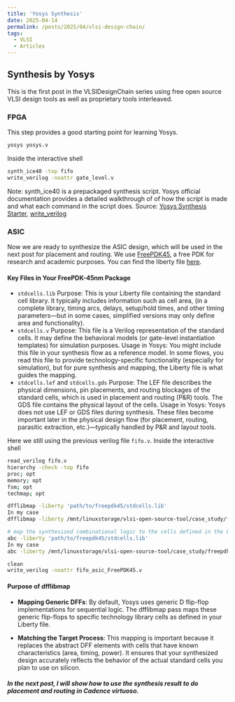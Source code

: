 ```yaml
---
title: 'Yosys Synthesis'
date: 2025-04-14
permalink: /posts/2025/04/vlsi-design-chain/
tags:
  - VLSI
  - Articles
---
```


## Synthesis by Yosys

This is the first post in the VLSIDesignChain series using free open source VLSI design tools as well as proprietary tools interleaved.

### FPGA
This step provides a good starting point for learning Yosys.
```bash
yosys yosys.v
```
Inside the interactive shell
```bash
synth_ice40 -top fifo
write_verilog -noattr gate_level.v
```
Note: synth_ice40 is a prepackaged synthesis script. Yosys official documentation provides a detailed walkthrough of of how the script is made and what each command in the script does.
Source: [Yosys Synthesis Starter](https://yosyshq.readthedocs.io/projects/yosys/en/stable/getting_started/example_synth.html#final-steps), [write_verilog](https://yosyshq.readthedocs.io/projects/yosys/en/latest/cmd/write_verilog.html#cmd-write_verilog)

### ASIC
Now we are ready to synthesize the ASIC design, which will be used in the next post for placement and routing.
We use [FreePDK45](https://mflowgen.readthedocs.io/en/latest/stdlib-freepdk45.html), a free PDK for research and academic purposes. You can find the liberty file [here](https://github.com/mflowgen/mflowgen/tree/master/adks/freepdk-45nm/pkgs/base).
#### Key Files in Your FreePDK-45nm Package
- `stdcells.lib`
Purpose: This is your Liberty file containing the standard cell library. It typically includes information such as cell area, (in a complete library, timing arcs, delays, setup/hold times, and other timing parameters—but in some cases, simplified versions may only define area and functionality).
- `stdcells.v`
Purpose: This file is a Verilog representation of the standard cells. It may define the behavioral models (or gate-level instantiation templates) for simulation purposes.
Usage in Yosys:
You might include this file in your synthesis flow as a reference model. In some flows, you read this file to provide technology-specific functionality (especially for simulation), but for pure synthesis and mapping, the Liberty file is what guides the mapping.
- `stdcells.lef` and `stdcells.gds`
Purpose:
The LEF file describes the physical dimensions, pin placements, and routing blockages of the standard cells, which is used in placement and routing (P&R) tools.
The GDS file contains the physical layout of the cells.
Usage in Yosys:
Yosys does not use LEF or GDS files during synthesis. These files become important later in the physical design flow (for placement, routing, parasitic extraction, etc.)—typically handled by P&R and layout tools.


Here we still using the previous verilog file `fifo.v`. 
Inside the interactive shell
```bash
read_verilog fifo.v
hierarchy -check -top fifo
proc; opt
memory; opt
fsm; opt
techmap; opt

dfflibmap -liberty 'path/to/freepdk45/stdcells.lib'
In my case
dfflibmap -liberty /mnt/linuxstorage/vlsi-open-source-tool/case_study/freepdk-45nm/pkgs/base/stdcells.lib

# map the synthesized combinational logic to the cells defined in the Liberty file.
abc -liberty 'path/to/freepdk45/stdcells.lib' 
In my case
abc -liberty /mnt/linuxstorage/vlsi-open-source-tool/case_study/freepdk-45nm/pkgs/base/stdcells.lib

clean
write_verilog -noattr fifo_asic_FreePDK45.v
```
#### Purpose of dfflibmap
- **Mapping Generic DFFs**:
By default, Yosys uses generic D flip-flop implementations for sequential logic. The dfflibmap pass maps these generic flip-flops to specific technology library cells as defined in your Liberty file.

- **Matching the Target Process**:
This mapping is important because it replaces the abstract DFF elements with cells that have known characteristics (area, timing, power). It ensures that your synthesized design accurately reflects the behavior of the actual standard cells you plan to use on silicon.


##### In the next post, I will show how to use the synthesis result to do placement and routing in Cadence virtuoso.





